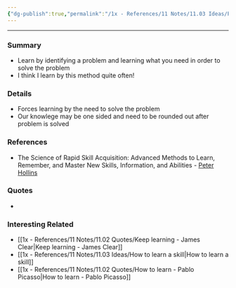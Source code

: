 ```yaml
---
{"dg-publish":true,"permalink":"/1x - References/11 Notes/11.03 Ideas/Problem based learning/","title":"Problem based learning","created":"2022-11-01T15:01:26.000+03:00","updated":"2024-02-14T20:18:25.186+03:00"}
---
```


---

### Summary
- Learn by identifying a problem and learning what you need in order to solve the problem
- I think I learn by this method quite often!

### Details
- Forces learning by the need to solve the problem
- Our knowlege may be one sided and need to be rounded out after problem is solved

### References
- The Science of Rapid Skill Acquisition: Advanced Methods to Learn, Remember, and Master New Skills, Information, and Abilities - [Peter Hollins](https://www.goodreads.com/author/show/16593818.Peter_Hollins)

### Quotes
-

### Interesting Related
- [[1x - References/11 Notes/11.02 Quotes/Keep learning - James Clear\|Keep learning - James Clear]]
- [[1x - References/11 Notes/11.03 Ideas/How to learn a skill\|How to learn a skill]]
- [[1x - References/11 Notes/11.02 Quotes/How to learn - Pablo Picasso\|How to learn - Pablo Picasso]]